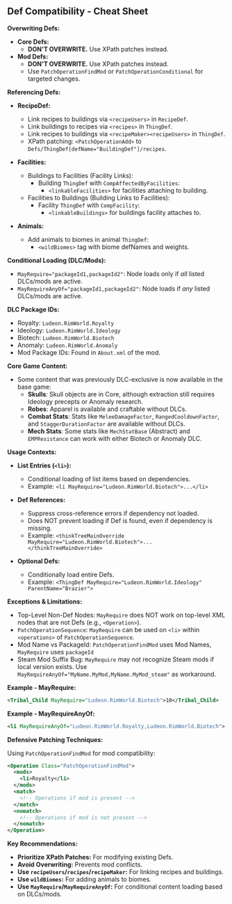 ## Def Compatibility - Cheat Sheet

**Overwriting Defs:**

- **Core Defs:**
    - **DON'T OVERWRITE.** Use XPath patches instead.
- **Mod Defs:**
    - **DON'T OVERWRITE.** Use XPath patches instead.
    - Use `PatchOperationFindMod` or `PatchOperationConditional` for targeted changes.

**Referencing Defs:**

- **RecipeDef:**
    - Link recipes to buildings via `<recipeUsers>` in `RecipeDef`.
    - Link buildings to recipes via `<recipes>` in `ThingDef`.
    - Link recipes to buildings via `<recipeMaker><recipeUsers>` in `ThingDef`.
    - XPath patching: `<PatchOperationAdd>` to `Defs/ThingDef[defName="BuildingDef"]/recipes`.

- **Facilities:**
    - Buildings to Facilities (Facility Links):
        - Building `ThingDef` with `CompAffectedByFacilities`:
            - `<linkableFacilities>` for facilities attaching to building.
    - Facilities to Buildings (Building Links to Facilities):
        - Facility `ThingDef` with `CompFacility`:
            - `<linkableBuildings>` for buildings facility attaches to.

- **Animals:**
    - Add animals to biomes in animal `ThingDef`:
        - `<wildBiomes>` tag with biome defNames and weights.

**Conditional Loading (DLC/Mods):**

- `MayRequire="packageId1,packageId2"`: Node loads only if *all* listed DLCs/mods are active.
- `MayRequireAnyOf="packageId1,packageId2"`: Node loads if *any* listed DLCs/mods are active.

**DLC Package IDs:**
- Royalty: `Ludeon.RimWorld.Royalty`
- Ideology: `Ludeon.RimWorld.Ideology`
- Biotech: `Ludeon.RimWorld.Biotech`
- Anomaly: `Ludeon.RimWorld.Anomaly`
- Mod Package IDs: Found in `About.xml` of the mod.

**Core Game Content:**
- Some content that was previously DLC-exclusive is now available in the base game:
  - **Skulls**: Skull objects are in Core, although extraction still requires Ideology precepts or Anomaly research.
  - **Robes**: Apparel is available and craftable without DLCs.
  - **Combat Stats**: Stats like `MeleeDamageFactor`, `RangedCooldownFactor`, and `StaggerDurationFactor` are available without DLCs.
  - **Mech Stats**: Some stats like `MechStatBase` (Abstract) and `EMPResistance` can work with either Biotech or Anomaly DLC.

**Usage Contexts:**
- **List Entries (`<li>`):**
    - Conditional loading of list items based on dependencies.
    - Example: `<li MayRequire="Ludeon.RimWorld.Biotech">...</li>`

- **Def References:**
    - Suppress cross-reference errors if dependency not loaded.
    - Does NOT prevent loading if Def is found, even if dependency is missing.
    - Example: `<thinkTreeMainOverride MayRequire="Ludeon.RimWorld.Biotech">...</thinkTreeMainOverride>`

- **Optional Defs:**
    - Conditionally load entire Defs.
    - Example: `<ThingDef MayRequire="Ludeon.RimWorld.Ideology" ParentName="Brazier">`

**Exceptions & Limitations:**
- Top-Level Non-Def Nodes: `MayRequire` does NOT work on top-level XML nodes that are not Defs (e.g., `<Operation>`).
- `PatchOperationSequence`: `MayRequire` can be used on `<li>` within `<operations>` of `PatchOperationSequence`.
- Mod Name vs PackageId: `PatchOperationFindMod` uses Mod Names, `MayRequire` uses `packageId`
- Steam Mod Suffix Bug: `MayRequire` may not recognize Steam mods if local version exists. Use `MayRequireAnyOf="MyName.MyMod,MyName.MyMod_steam"` as workaround.

**Example - MayRequire:**
```xml
<Tribal_Child MayRequire="Ludeon.RimWorld.Biotech">10</Tribal_Child>
```

**Example - MayRequireAnyOf:**
```xml
<li MayRequireAnyOf="Ludeon.RimWorld.Royalty,Ludeon.RimWorld.Biotech">
```

**Defensive Patching Techniques:**

Using `PatchOperationFindMod` for mod compatibility:
```xml
<Operation Class="PatchOperationFindMod">
  <mods>
    <li>Royalty</li>
  </mods>
  <match>
    <!-- Operations if mod is present -->
  </match>
  <nomatch>
    <!-- Operations if mod is not present -->
  </nomatch>
</Operation>
```

**Key Recommendations:**

- **Prioritize XPath Patches:** For modifying existing Defs.
- **Avoid Overwriting:** Prevents mod conflicts.
- **Use `recipeUsers`/`recipes`/`recipeMaker`:** For linking recipes and buildings.
- **Use `wildBiomes`:** For adding animals to biomes.
- **Use `MayRequire`/`MayRequireAnyOf`:** For conditional content loading based on DLCs/mods.
